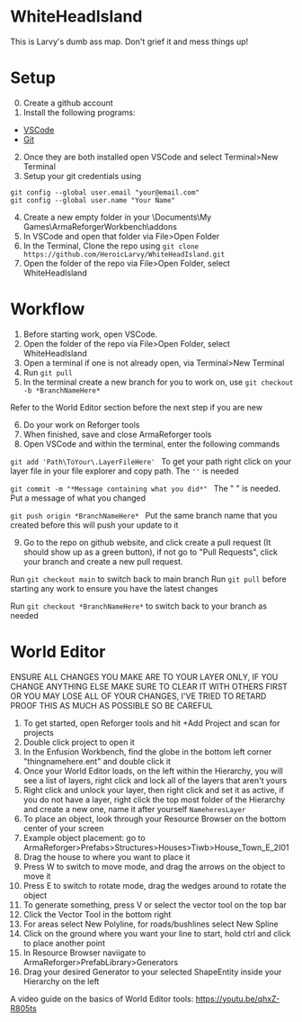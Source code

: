 # WhiteHeadIsland

This is Larvy's dumb ass map. Don't grief it and mess things up!

# Setup
0. Create a github account
1. Install the following programs:
  * [VSCode](https://code.visualstudio.com/docs/?dv=win64user)
  * [Git](https://git-scm.com/downloads/win)

2. Once they are both installed open VSCode and select Terminal>New Terminal
3. Setup your git credentials using
```
git config --global user.email "your@email.com"
git config --global user.name "Your Name"  
```
4. Create a new empty folder in your \Documents\My Games\ArmaReforgerWorkbench\addons
5. In VSCode and open that folder via File>Open Folder
6. In the Terminal, Clone the repo using ```git clone https://github.com/HeroicLarvy/WhiteHeadIsland.git```
7. Open the folder of the repo via File>Open Folder, select WhiteHeadIsland

# Workflow
1. Before starting work, open VSCode.
2. Open the folder of the repo via File>Open Folder, select WhiteHeadIsland
3. Open a terminal if one is not already open, via Terminal>New Terminal
4. Run ```git pull```
5. In the terminal create a new branch for you to work on, use ```git checkout -b *BranchNameHere*```

Refer to the World Editor section before the next step if you are new

6. Do your work on Reforger tools 
7. When finished, save and close ArmaReforger tools 
8. Open VSCode and within the terminal, enter the following commands

```git add 'Path\ToYour\.LayerFileHere' ``` To get your path right click on your layer file in your file explorer and copy path. The `''` is needed

```git commit -m "*Message containing what you did*" ``` The " " is needed. Put a message of what you changed

```git push origin *BranchNameHere* ``` Put the same branch name that you created before this will push your update to it

9. Go to the repo on github website, and click create a pull request (It should show up as a green button), if not go to "Pull Requests", click your branch and create a new pull request.

Run ```git checkout main``` to switch back to main branch
Run ```git pull``` before starting any work to ensure you have the latest changes

Run ```git checkout *BranchNameHere*``` to switch back to your branch as needed

# World Editor
ENSURE ALL CHANGES YOU MAKE ARE TO YOUR LAYER ONLY, IF YOU CHANGE ANYTHING ELSE MAKE SURE TO CLEAR IT WITH OTHERS FIRST OR YOU MAY LOSE ALL OF YOUR CHANGES, I'VE TRIED TO RETARD PROOF THIS AS MUCH AS POSSIBLE SO BE CAREFUL

1. To get started, open Reforger tools and hit +Add Project and scan for projects
2. Double click project to open it
3. In the Enfusion Workbench, find the globe in the bottom left corner "thingnamehere.ent" and double click it
4. Once your World Editor loads, on the left within the Hierarchy, you will see a list of layers, right click and lock all of the layers that aren't yours
5. Right click and unlock your layer, then right click and set it as active, if you do not have a layer, right click the top most folder of the Hierarchy and create a new one, name it after yourself ```NameheresLayer```
6. To place an object, look through your Resource Browser on the bottom center of your screen
7. Example object placement: go to ArmaReforger>Prefabs>Structures>Houses>Tiwb>House_Town_E_2I01
8. Drag the house to where you want to place it
9. Press W to switch to move mode, and drag the arrows on the object to move it
10. Press E to switch to rotate mode, drag the wedges around to rotate the object
11. To generate something, press V or select the vector tool on the top bar
12. Click the Vector Tool in the bottom right
13. For areas select New Polyline, for roads/bushlines select New Spline
14. Click on the ground where you want your line to start, hold ctrl and click to place another point
15. In Resource Browser naviigate to ArmaReforger>PrefabLibrary>Generators
16. Drag your desired Generator to your selected ShapeEntity inside your Hierarchy on the left

A video guide on the basics of World Editor tools: https://youtu.be/qhxZ-R805ts
